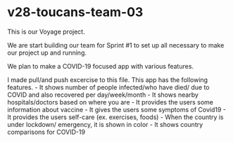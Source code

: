 # v28-toucans-team-03

This is our Voyage project.

We are start building our team for Sprint #1 to set up all necessary to make our project up and running.

We plan to make a COVID-19 focused app with various features.

<Kresna edited>
I made pull/and push excercise to this file.

<Yui edited>
This app has the following features.
- It shows number of people infected/who have died/ due to COVID and also recovered per day/week/month
- It shows nearby hospitals/doctors based on where you are
- It provides the users some information about vaccine
- It gives the users some symptoms of Covid19 
- It provides the users self-care (ex. exercises, foods)
- When the country is under lockdown/ emergency, it is shown in color
- It shows country comparisons for COVID-19


